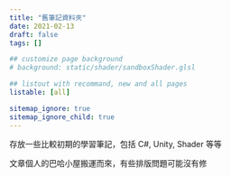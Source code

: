 ```yaml
---
title: "舊筆記資料夾"
date: 2021-02-13
draft: false
tags: []

## customize page background
# background: static/shader/sandboxShader.glsl

## listout with recommand, new and all pages
listable: [all]

sitemap_ignore: true
sitemap_ignore_child: true
---
```


存放一些比較初期的學習筆記，包括 C#, Unity, Shader 等等

<!--more-->

文章個人的巴哈小屋搬運而來，有些排版問題可能沒有修
